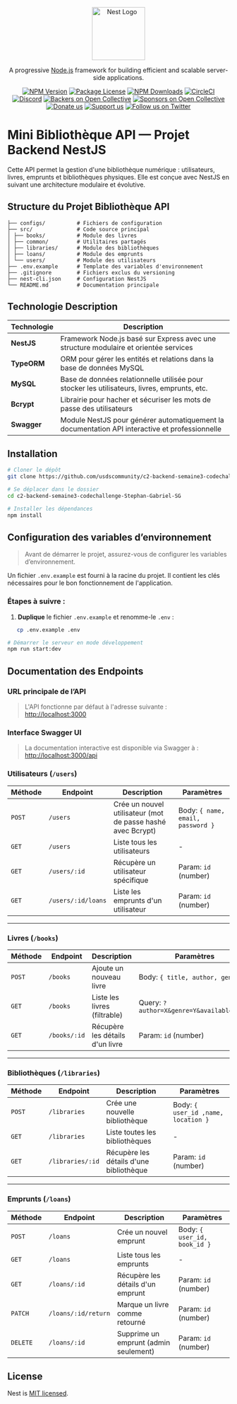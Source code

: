 <p align="center">
  <a href="http://nestjs.com/" target="blank"><img src="https://nestjs.com/img/logo-small.svg" width="120" alt="Nest Logo" /></a>
</p>

[circleci-image]: https://img.shields.io/circleci/build/github/nestjs/nest/master?token=abc123def456
[circleci-url]: https://circleci.com/gh/nestjs/nest

  <p align="center">A progressive <a href="http://nodejs.org" target="_blank">Node.js</a> framework for building efficient and scalable server-side applications.</p>
    <p align="center">
<a href="https://www.npmjs.com/~nestjscore" target="_blank"><img src="https://img.shields.io/npm/v/@nestjs/core.svg" alt="NPM Version" /></a>
<a href="https://www.npmjs.com/~nestjscore" target="_blank"><img src="https://img.shields.io/npm/l/@nestjs/core.svg" alt="Package License" /></a>
<a href="https://www.npmjs.com/~nestjscore" target="_blank"><img src="https://img.shields.io/npm/dm/@nestjs/common.svg" alt="NPM Downloads" /></a>
<a href="https://circleci.com/gh/nestjs/nest" target="_blank"><img src="https://img.shields.io/circleci/build/github/nestjs/nest/master" alt="CircleCI" /></a>
<a href="https://discord.gg/G7Qnnhy" target="_blank"><img src="https://img.shields.io/badge/discord-online-brightgreen.svg" alt="Discord"/></a>
<a href="https://opencollective.com/nest#backer" target="_blank"><img src="https://opencollective.com/nest/backers/badge.svg" alt="Backers on Open Collective" /></a>
<a href="https://opencollective.com/nest#sponsor" target="_blank"><img src="https://opencollective.com/nest/sponsors/badge.svg" alt="Sponsors on Open Collective" /></a>
  <a href="https://paypal.me/kamilmysliwiec" target="_blank"><img src="https://img.shields.io/badge/Donate-PayPal-ff3f59.svg" alt="Donate us"/></a>
    <a href="https://opencollective.com/nest#sponsor"  target="_blank"><img src="https://img.shields.io/badge/Support%20us-Open%20Collective-41B883.svg" alt="Support us"></a>
  <a href="https://twitter.com/nestframework" target="_blank"><img src="https://img.shields.io/twitter/follow/nestframework.svg?style=social&label=Follow" alt="Follow us on Twitter"></a>
</p>
  <!--[![Backers on Open Collective](https://opencollective.com/nest/backers/badge.svg)](https://opencollective.com/nest#backer)
  [![Sponsors on Open Collective](https://opencollective.com/nest/sponsors/badge.svg)](https://opencollective.com/nest#sponsor)-->

# Mini Bibliothèque API — Projet Backend NestJS

Cette API permet la gestion d'une bibliothèque numérique : utilisateurs, livres, emprunts et bibliothèques physiques. Elle est conçue avec NestJS en suivant une architecture modulaire et évolutive.

## Structure du Projet Bibliothèque API

```bash.
├── configs/          # Fichiers de configuration
├── src/              # Code source principal
│ ├── books/          # Module des livres
│ ├── common/         # Utilitaires partagés
│ ├── libraries/      # Module des bibliothèques
│ ├── loans/          # Module des emprunts
│ └── users/          # Module des utilisateurs
├── .env.example      # Template des variables d'environnement
├── .gitignore        # Fichiers exclus du versioning
├── nest-cli.json     # Configuration NestJS
└── README.md         # Documentation principale
```

## Technologie Description

| Technologie | Description                                                                                    |
| ----------- | ---------------------------------------------------------------------------------------------- |
| **NestJS**  | Framework Node.js basé sur Express avec une structure modulaire et orientée services           |
| **TypeORM** | ORM pour gérer les entités et relations dans la base de données MySQL                          |
| **MySQL**   | Base de données relationnelle utilisée pour stocker les utilisateurs, livres, emprunts, etc.   |
| **Bcrypt**  | Librairie pour hacher et sécuriser les mots de passe des utilisateurs                          |
| **Swagger** | Module NestJS pour générer automatiquement la documentation API interactive et professionnelle |

## Installation

```bash
# Cloner le dépôt
git clone https://github.com/usdscommunity/c2-backend-semaine3-codechallenge-Stephan-Gabriel-SG.git

# Se déplacer dans le dossier
cd c2-backend-semaine3-codechallenge-Stephan-Gabriel-SG

# Installer les dépendances
npm install
```

## Configuration des variables d’environnement

> Avant de démarrer le projet, assurez-vous de configurer les variables d’environnement.

Un fichier `.env.example` est fourni à la racine du projet. Il contient les clés nécessaires pour le bon fonctionnement de l'application.

### Étapes à suivre :

1. **Duplique** le fichier `.env.example` et renomme-le `.env` :

```bash
   cp .env.example .env
```

```bash
# Démarrer le serveur en mode développement
npm run start:dev

```

## Documentation des Endpoints

### URL principale de l’API

> L'API fonctionne par défaut à l'adresse suivante :
> [http://localhost:3000](http://localhost:3000)

### Interface Swagger UI

> La documentation interactive est disponible via Swagger à :
> [http://localhost:3000/api](http://localhost:3000/api)

### Utilisateurs (`/users`)

| Méthode | Endpoint           | Description                                                 | Paramètres                        |
| ------- | ------------------ | ----------------------------------------------------------- | --------------------------------- |
| `POST`  | `/users`           | Crée un nouvel utilisateur (mot de passe hashé avec Bcrypt) | Body: `{ name, email, password }` |
| `GET`   | `/users`           | Liste tous les utilisateurs                                 | -                                 |
| `GET`   | `/users/:id`       | Récupère un utilisateur spécifique                          | Param: `id` (number)              |
| `GET`   | `/users/:id/loans` | Liste les emprunts d'un utilisateur                         | Param: `id` (number)              |

---

### Livres (`/books`)

| Méthode | Endpoint     | Description                     | Paramètres                                |
| ------- | ------------ | ------------------------------- | ----------------------------------------- |
| `POST`  | `/books`     | Ajoute un nouveau livre         | Body: `{ title, author, genre }`          |
| `GET`   | `/books`     | Liste les livres (filtrable)    | Query: `?author=X&genre=Y&available=true` |
| `GET`   | `/books/:id` | Récupère les détails d'un livre | Param: `id` (number)                      |

---

### Bibliothèques (`/libraries`)

| Méthode | Endpoint         | Description                             | Paramètres                          |
| ------- | ---------------- | --------------------------------------- | ----------------------------------- |
| `POST`  | `/libraries`     | Crée une nouvelle bibliothèque          | Body: `{ user_id ,name, location }` |
| `GET`   | `/libraries`     | Liste toutes les bibliothèques          | -                                   |
| `GET`   | `/libraries/:id` | Récupère les détails d'une bibliothèque | Param: `id` (number)                |

---

### Emprunts (`/loans`)

| Méthode  | Endpoint            | Description                           | Paramètres                   |
| -------- | ------------------- | ------------------------------------- | ---------------------------- |
| `POST`   | `/loans`            | Crée un nouvel emprunt                | Body: `{ user_id, book_id }` |
| `GET`    | `/loans`            | Liste tous les emprunts               | -                            |
| `GET`    | `/loans/:id`        | Récupère les détails d'un emprunt     | Param: `id` (number)         |
| `PATCH`  | `/loans/:id/return` | Marque un livre comme retourné        | Param: `id` (number)         |
| `DELETE` | `/loans/:id`        | Supprime un emprunt (admin seulement) | Param: `id` (number)         |

## License

Nest is [MIT licensed](https://github.com/nestjs/nest/blob/master/LICENSE).
